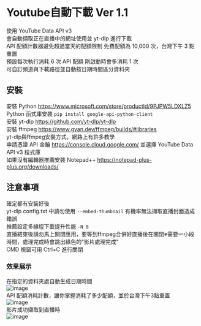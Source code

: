 # Youtube自動下載 Ver 1.1
使用 YouTube Data API v3<br>
會自動擷取正在直播中的網址使用並 yt-dlp 進行下載<br>
API 配額計數器避免超過當天的配額限制 免費配額為 10,000 次，台灣下午 3 點重置<br>
預設每次執行消耗 6 次 API 配額 剛啟動時會多消耗 1 次<br>
可自訂頻道與下載路徑並自動按日期時間區分資料夾<br>

## 安裝
安裝 Python https://www.microsoft.com/store/productId/9PJPW5LDXLZ5<br>
Python 函式庫安裝 ```pip install google-api-python-client```<br>
安裝 yt-dlp https://github.com/yt-dlp/yt-dlp<br>
安裝 ffmpeg https://www.gyan.dev/ffmpeg/builds/#libraries <br>
yt-dlp與ffmpeg安裝方式，網路上有許多教學<br>
申請憑證 API 金鑰 https://console.cloud.google.com/ 並選擇 YouTube Data API v3 程式庫<br>
如果沒有編輯器推薦安裝 Notepad++ https://notepad-plus-plus.org/downloads/

## 注意事項
確定都有安裝好後<br>
yt-dlp config.txt 中請勿使用 ```--embed-thumbnail``` 有機率無法擷取直播封面造成錯誤<br>
推薦設定多線程下載提升性能 ```-N 8``` <br>
直播結束後請勿馬上關閉應用，要等到ffmpeg合併好直播後在關閉※需要一小段時間，處理完成時會跳出綠色的"影片處理完成"<br>
CMD 視窗可用 Ctrl+C 進行關閉<br>

### 效果展示
在指定的資料夾處自動生成日期時間<br>
![image](https://user-images.githubusercontent.com/78526289/235908490-7646254c-b39b-4159-b09d-a80a2fc855ea.png)<br>
API 配額消耗計數，讓你掌握消耗了多少配額，並於台灣下午3點重置<br>
![image](https://user-images.githubusercontent.com/78526289/235909118-04378dba-4934-4487-be66-2cbde9e9cdf5.png)<br>
影片成功擷取到直播時<br>
![image](https://user-images.githubusercontent.com/78526289/235911283-b7004ee0-53eb-48cc-968d-ce9901545153.png)<br>
